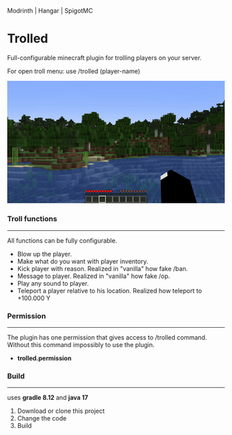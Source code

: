 Modrinth | Hangar | SpigotMC
# Trolled
Full-configurable minecraft plugin for trolling players on your server.

For open troll menu: use /trolled (player-name)

![Alt text](.gif/forgif.gif)

### Troll functions

---
All functions can be fully configurable.
- Blow up the player.
- Make what do you want with player inventory.
- Kick player with reason. Realized in "vanilla" how fake /ban.
- Message to player. Realized in "vanilla" how fake /op.
- Play any sound to player.
- Teleport a player relative to his location. Realized how teleport to +100.000 Y

### Permission

---
The plugin has one permission that gives access to /trolled command. Without this command impossibly to use the plugin.
- **trolled.permission**

### Build

---
uses **gradle 8.12** and **java 17**

1. Download or clone this project
2. Change the code
3. Build
